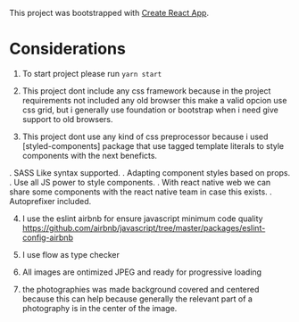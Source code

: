 This project was bootstrapped with [Create React App](https://github.com/facebookincubator/create-react-app).

# Considerations

1. To start project please run
`yarn start`

2. This project dont include any css framework because in the project requirements not included any old browser this make a valid opcion use css grid, but i generally use foundation or bootstrap when i need give support to old browsers.

3. This project dont use any kind of css preprocessor because i used [styled-components] package that use tagged template literals to style components with the next beneficts.

. SASS Like syntax supported.
. Adapting component styles based on props.
. Use all JS power to style components.
. With react native web we can share some components with the react native team in case this exists.
. Autoprefixer included.

4. I use the eslint airbnb for ensure javascript minimum code quality https://github.com/airbnb/javascript/tree/master/packages/eslint-config-airbnb

5. I use flow as type checker

6. All images are ontimized JPEG and ready for progressive loading

7. the photographies was made background covered and centered because this can help because generally the relevant part of a photography is in the center of the image.
